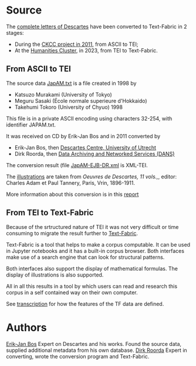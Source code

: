 # Source

The
[complete letters of Descartes](http://emlo-portal.bodleian.ox.ac.uk/collections/?catalogue=rene-descartes)
have been converted to Text-Fabric in 2 stages:

* During the
  [CKCC project in 2011](https://ckcc.huygens.knaw.nl), from ASCII to TEI;
* At the [Humanities Cluster](https://di.huc.knaw.nl/text-analysis-en.html), in 2023, from TEI to Text-Fabric.

## From ASCII to TEI

The source data
[JapAM.txt](https://github.com/CLARIAH/descartes-tei/tree/master/2012-01-17/data)
is a file created in 1998 by

* Katsuzo Murakami (University of Tokyo)
* Meguru Sasaki (École normale superieure d'Hokkaido)
* Takehumi Tokoro (University of Chyuo) 1998

This file is in a private ASCII encoding using characters 32-254, with identifier JAPAM.txt.

It was received on CD by Erik-Jan Bos and in 2011 converted by
* Erik-Jan Bos, then [Descartes Centre, University of Utrecht](http://www.descartescentre.com>)
* Dirk Roorda, then [Data Archiving and Networked Services (DANS)](http://www.dans.knaw.nl/en>)

The conversion result (file
[JapAM-EJB-DR.xml](https://github.com/CLARIAH/descartes-tei/tree/master/result)
is XML-TEI.

The
[illustrations](https://github.com/CLARIAH/descartes-tf/tree/main/source/illustrations)
are taken from *Oeuvres de Descartes, 11 vols.,*,
editor: Charles Adam et Paul Tannery, Paris, Vrin, 1896-1911.

More information about this conversion is in this 
[report](https://github.com/CLARIAH/descartes-tei/blob/master/docs/convert.md)

## From TEI to Text-Fabric

Because of the srtructured nature of TEI it was not very difficult or time consuming to
migrate the result further to
[Text-Fabric](https://github.com/annotation/text-fabric).

Text-Fabric is a tool that helps to make a corpus computable.
It can be used in Jupyter notebooks and it has a built-in corpus browser.
Both interfaces make use of a search engine that can look for structural patterns.

Both interfaces also support the display of mathematical formulas.
The display of illustrations is also supported.

All in all this results in a tool by which users can read and research this
corpus in a self contained way on their own computer.

See [transcription](transcription.md) for how the features of the TF data are defined.

# Authors 

[Erik-Jan Bos](https://nl.linkedin.com/in/erik-jan-bos-001)
    Expert on Descartes and his works.
    Found the source data, supplied additional metadata from his own database.
[Dirk Roorda](https://pure.knaw.nl/portal/en/persons/dirk-roorda)
    Expert in converting, wrote the conversion program and Text-Fabric.
